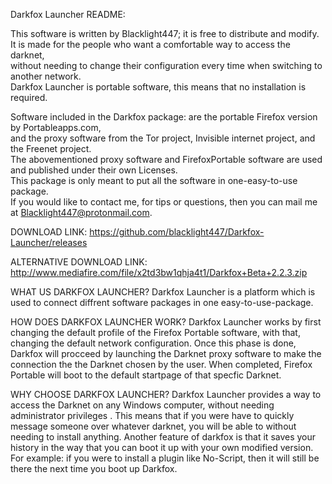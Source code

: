 Darkfox Launcher README:

This software is written by Blacklight447; it is free to distribute and modify.                                   
It is made for the people who want a comfortable way to access the darknet,                                       
without needing to change their configuration every time when switching to another network.                       
Darkfox Launcher is portable software, this means that no installation is required.

Software included in the Darkfox package: are the portable Firefox version by Portableapps.com,                  
and the proxy software from the Tor project, Invisible internet project, and the Freenet project.                 
The abovementioned proxy software and FirefoxPortable software are used and published under their own Licenses.   
This package is only meant to put all the software in one-easy-to-use package.                                    
If you would like to contact me, for tips or questions, then you can mail me at Blacklight447@protonmail.com.



DOWNLOAD LINK: https://github.com/blacklight447/Darkfox-Launcher/releases

ALTERNATIVE DOWNLOAD LINK: http://www.mediafire.com/file/x2td3bw1qhja4t1/Darkfox+Beta+2.2.3.zip


WHAT US DARKFOX LAUNCHER?
Darkfox Launcher is a platform which is used to connect diffrent software packages in one easy-to-use-package.


HOW DOES DARKFOX LAUNCHER WORK?
Darkfox Launcher works by first changing the default profile of the Firefox Portable software,
with that, changing the default network configuration. 
Once this phase is done, Darkfox will procceed by launching the Darknet proxy software to make the connection the the Darknet chosen by the user.
When completed, Firefox Portable will boot to the default startpage of that specfic Darknet.

WHY CHOOSE DARKFOX LAUNCHER?
Darkfox Launcher provides a way to access the Darknet on any Windows computer, without needing administrator privileges .
This means that if you were have to quickly message someone over whatever darknet, you will be able to without needing to install anything. Another feature of darkfox is that it saves your history in the way that you can boot it up with your own modified version.
For example: if you were to install a plugin like No-Script, then it will still be there the next time you boot up Darkfox.
